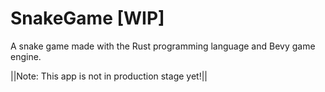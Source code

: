 # SnakeGame [WIP]
 A snake game made with the Rust programming language and Bevy game engine.
 
||Note: This app is not in production stage yet!||

